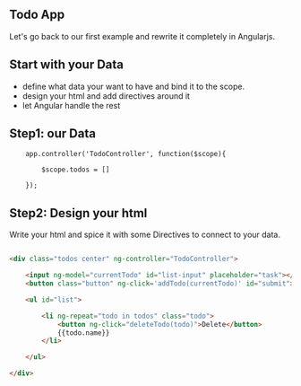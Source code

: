 ## Todo App

Let's go back to our first example and rewrite it completely in Angularjs.


## Start with your Data

* define what data your want to have and bind it to the scope.
* design your html and add directives around it
* let Angular handle the rest



## Step1: our Data

```
    app.controller('TodoController', function($scope){
        
        $scope.todos = []
        
    });
```



## Step2: Design your html
Write your html and spice it with some Directives to connect to your data.

```html

<div class="todos center" ng-controller="TodoController">

    <input ng-model="currentTodo" id="list-input" placeholder="task"></input>
    <button class="button" ng-click='addTodo(currentTodo)' id="submit">Add</button>

    <ul id="list">

        <li ng-repeat="todo in todos" class="todo">
            <button ng-click="deleteTodo(todo)">Delete</button>
            {{todo.name}}
        </li>

    </ul>

</div>
```
